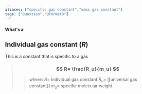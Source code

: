 ```yaml
---
aliases: ["specific gas constant","mass gas constant"]
tags: ["Question","QFormat3"]
---
```


#### What's a
## Individual gas constant ($R$)
This is a constant that is specific to a gas

> ### $$ R= \frac{R_u}{m_u} $$ 
>> where:
>> $R=$ Individual gas constant
>> $R_u=$ [[universal gas constant]]
>> $m_u=$ specific molecular weight